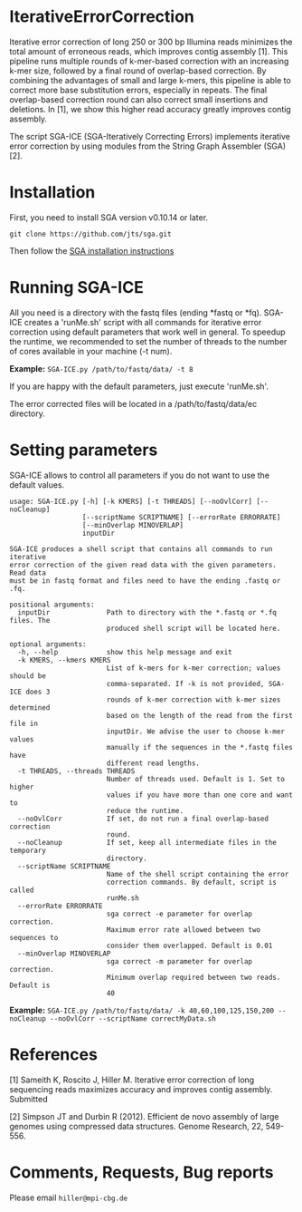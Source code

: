 # IterativeErrorCorrection

Iterative error correction of long 250 or 300 bp Illumina reads minimizes the total amount of erroneous reads, which improves contig assembly [1]. This pipeline runs multiple rounds of k-mer-based correction with an increasing k-mer size, followed by a final round of overlap-based correction. By combining the advantages of small and large k-mers, this pipeline is able to correct more base substitution errors, especially in repeats. The final overlap-based correction round can also correct small insertions and deletions. In [1], we show this higher read accuracy greatly improves contig assembly.

The script SGA-ICE (SGA-Iteratively Correcting Errors) implements iterative error correction by using modules from the String Graph Assembler (SGA) [2]. 

# Installation
First, you need to install SGA version v0.10.14 or later. 

 `git clone https://github.com/jts/sga.git`

Then follow the [SGA installation instructions](https://github.com/jts/sga/tree/master/src#readme)

# Running SGA-ICE
All you need is a directory with the fastq files (ending *fastq or *fq). SGA-ICE creates a 'runMe.sh' script with all commands for iterative error correction using default parameters that work well in general. To speedup the runtime, we recommended to set the number of threads to the number of cores available in your machine (-t num). 

**Example:** 
  `SGA-ICE.py /path/to/fastq/data/ -t 8`

If you are happy with the default parameters, just execute 'runMe.sh'. 
 
The error corrected files will be located in a /path/to/fastq/data/ec directory.

# Setting parameters
SGA-ICE allows to control all parameters if you do not want to use the default values. 

```
usage: SGA-ICE.py [-h] [-k KMERS] [-t THREADS] [--noOvlCorr] [--noCleanup]
                  [--scriptName SCRIPTNAME] [--errorRate ERRORRATE]
                  [--minOverlap MINOVERLAP]
                  inputDir

SGA-ICE produces a shell script that contains all commands to run iterative
error correction of the given read data with the given parameters. Read data
must be in fastq format and files need to have the ending .fastq or .fq.

positional arguments:
  inputDir              Path to directory with the *.fastq or *.fq files. The
                        produced shell script will be located here.

optional arguments:
  -h, --help            show this help message and exit
  -k KMERS, --kmers KMERS
                        List of k-mers for k-mer correction; values should be
                        comma-separated. If -k is not provided, SGA-ICE does 3
                        rounds of k-mer correction with k-mer sizes determined
                        based on the length of the read from the first file in
                        inputDir. We advise the user to choose k-mer values
                        manually if the sequences in the *.fastq files have
                        different read lengths.
  -t THREADS, --threads THREADS
                        Number of threads used. Default is 1. Set to higher
                        values if you have more than one core and want to
                        reduce the runtime.
  --noOvlCorr           If set, do not run a final overlap-based correction
                        round.
  --noCleanup           If set, keep all intermediate files in the temporary
                        directory.
  --scriptName SCRIPTNAME
                        Name of the shell script containing the error
                        correction commands. By default, script is called
                        runMe.sh
  --errorRate ERRORRATE
                        sga correct -e parameter for overlap correction.
                        Maximum error rate allowed between two sequences to
                        consider them overlapped. Default is 0.01
  --minOverlap MINOVERLAP
                        sga correct -m parameter for overlap correction.
                        Minimum overlap required between two reads. Default is
                        40
```

**Example:**
  `SGA-ICE.py /path/to/fastq/data/ -k 40,60,100,125,150,200 --noCleanup --noOvlCorr --scriptName correctMyData.sh`



# References
[1] Sameith K, Roscito J, Hiller M. Iterative error correction of long sequencing reads maximizes accuracy and improves contig assembly. Submitted

[2] Simpson JT and Durbin R (2012). Efficient de novo assembly of large genomes using compressed data structures. Genome Research, 22, 549-556.


# Comments, Requests, Bug reports
Please email `hiller@mpi-cbg.de`
